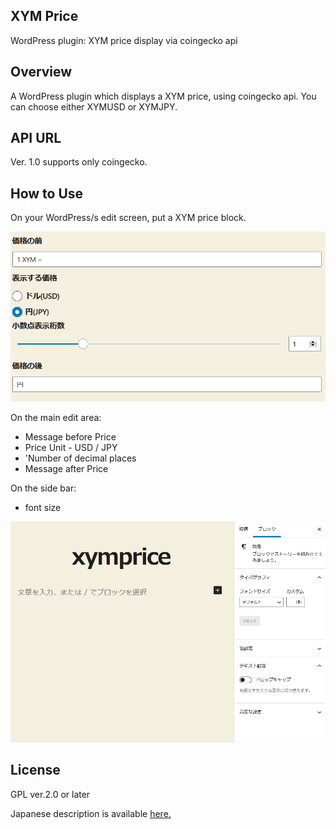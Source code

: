 ## XYM Price
WordPress plugin: XYM price display via coingecko api

## Overview
A WordPress plugin which displays a XYM price, using coingecko api.
You can choose either XYMUSD or XYMJPY.

## API URL
Ver. 1.0 supports only coingecko.

## How to Use
On your WordPress/s edit screen, put a XYM price block.

![edit screen](img/xymprice.png)

On the main edit area:

* Message before Price
* Price Unit - USD / JPY
* 'Number of decimal places
* Message after Price

On the side bar:

* font size

![video for editing xymprice](img/xymprice.gif)

## License
GPL ver.2.0 or later

Japanese description is available [here.](https://nemlog.nem.social/blog/60552)